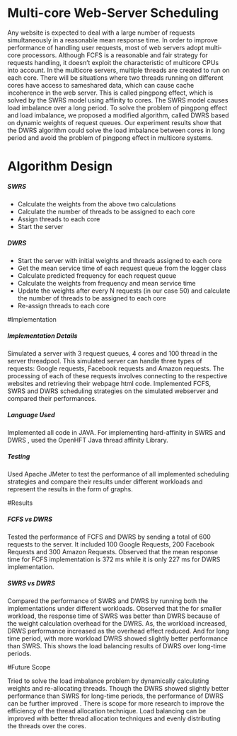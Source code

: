 # Multi-core Web-Server Scheduling
<p>Any website is expected to deal with a large number of requests simultaneously in a reasonable mean response time. In order to improve performance of handling user requests, most of web servers adopt multi­core processors. Although FCFS is a reasonable and fair strategy for requests handling, it doesn’t exploit the characteristic of multi­core CPUs into account. In the multicore servers, multiple threads are created to run on each core. There will be situations where two threads running on different cores have access to same­shared data, which can cause cache incoherence in the web server. This is called ping­pong effect, which is solved by the SWRS model using affinity to cores. The SWRS model causes load imbalance over a long period. To solve the problem of ping­pong effect and load imbalance, we proposed a modified algorithm, called DWRS based on dynamic weights of request queues. Our experiment results show that the DWRS algorithm could solve the load imbalance between cores in long period and avoid the problem of ping­pong effect in multi­core systems.</p>

# Algorithm Design
<h5>SWRS</h5>
<ul>
<li>Calculate the weights from the above two calculations</li>
<li>Calculate the number of threads to be assigned to each core</li>
<li>Assign threads to each core</li>
<li>Start the server</li>
</ul>
<h5>DWRS</h5>
<ul>
<li>Start the server with initial weights and threads assigned to each core</li>
<li>Get the mean service time of each request queue from the logger class</li>
<li>Calculate predicted frequency for each request queue</li>
<li>Calculate the weights from frequency and mean service time</li>
<li>Update the weights after every N requests (in our case 50) and calculate the number of
threads to be assigned to each core</li>
<li>Re-assign threads to each core</li>
</ul>

#Implementation
<h5>Implementation Details</h5>
<p>Simulated a server with 3 request queues, 4 cores and 100 thread in the server threadpool. This simulated server can handle three types of requests: Google requests, Facebook requests and Amazon requests. The processing of each of these requests involves connecting to the respective websites and retrieving their webpage html code. Implemented FCFS, SWRS and DWRS scheduling strategies on the simulated webserver and compared their performances.</p>
<h5>Language Used</h5>
<p>Implemented all code in JAVA. For implementing hard-affinity in SWRS and DWRS , used the OpenHFT Java thread affinity Library.</p>
<h5>Testing</h5>
<p>Used Apache JMeter to test the performance of all implemented scheduling strategies and compare their results under different workloads and represent the results in the form of graphs.</p>

#Results
<h5>FCFS vs DWRS</h5>
<p>Tested the performance of FCFS and DWRS by sending a total of 600 requests to the server. It included 100 Google Requests, 200 Facebook Requests and 300 Amazon Requests. Observed that the mean response time for FCFS implementation is 372 ms while it is only 227 ms for DWRS implementation.</p>
<h5>SWRS vs DWRS</h5>
<p>Compared the performance of SWRS and DWRS by running both the implementations under different workloads. Observed that the for smaller workload, the response time of SWRS was better than DWRS because of the weight calculation overhead for the DWRS. As, the workload increased, DRWS performance increased as the overhead effect reduced. And for long time period, with more workload DWRS showed slightly better performance than SWRS. This shows the load balancing results of DWRS over long-time periods.</p>

#Future Scope
<p>Tried to solve the load imbalance problem by dynamically calculating weights and re-allocating threads. Though the DWRS showed slightly better performance than SWRS for long-time periods, the performance of DWRS can be further improved . There is scope for more research to improve the efficiency of the thread allocation technique. Load balancing can be improved with better thread allocation techniques and evenly distributing the threads over the cores.</p>


